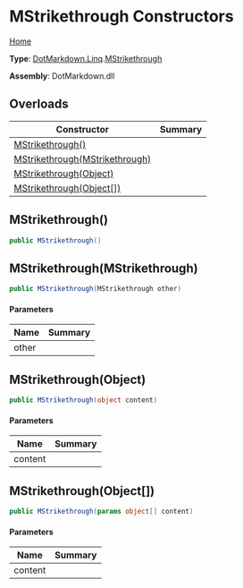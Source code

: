 # MStrikethrough Constructors

[Home](../../../../README.md)

**Type**: [DotMarkdown.Linq](../../README.md)\.[MStrikethrough](../README.md)

**Assembly**: DotMarkdown\.dll

## Overloads

| Constructor | Summary |
| ----------- | ------- |
| [MStrikethrough()](#DotMarkdown_Linq_MStrikethrough__ctor) | |
| [MStrikethrough(MStrikethrough)](#DotMarkdown_Linq_MStrikethrough__ctor_DotMarkdown_Linq_MStrikethrough_) | |
| [MStrikethrough(Object)](#DotMarkdown_Linq_MStrikethrough__ctor_System_Object_) | |
| [MStrikethrough(Object\[\])](#DotMarkdown_Linq_MStrikethrough__ctor_System_Object___) | |

## MStrikethrough\(\)<a name="DotMarkdown_Linq_MStrikethrough__ctor"></a>

```csharp
public MStrikethrough()
```

## MStrikethrough\(MStrikethrough\)<a name="DotMarkdown_Linq_MStrikethrough__ctor_DotMarkdown_Linq_MStrikethrough_"></a>

```csharp
public MStrikethrough(MStrikethrough other)
```

#### Parameters

| Name | Summary |
| ---- | ------- |
| other | |

## MStrikethrough\(Object\)<a name="DotMarkdown_Linq_MStrikethrough__ctor_System_Object_"></a>

```csharp
public MStrikethrough(object content)
```

#### Parameters

| Name | Summary |
| ---- | ------- |
| content | |

## MStrikethrough\(Object\[\]\)<a name="DotMarkdown_Linq_MStrikethrough__ctor_System_Object___"></a>

```csharp
public MStrikethrough(params object[] content)
```

#### Parameters

| Name | Summary |
| ---- | ------- |
| content | |

